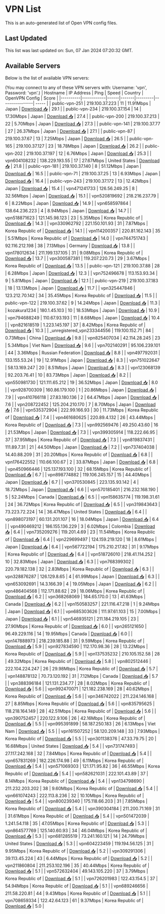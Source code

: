 # VPN List

This is an auto-generated list of Open VPN config files.

## Last Updated

This list was last updated on: Sun, 07 Jan 2024 07:20:32 GMT.

## Available Servers

Below is the list of available VPN servers:

(You may connect to any of these VPN servers with: Username: 'vpn', Password: 'vpn'.)
| Hostname | IP Address | Ping | Speed | Country | OpenVPN Config | Score |
|----------|------------|------|-------|---------|----------------| ----- |
| public-vpn-251 | 219.100.37.223 | 11 | 11.91Mbps | Japan | [Download 📥](./configs/server_0_JP.ovpn) | 29.1 |
| public-vpn-234 | 219.100.37.154 | 14 | 17.30Mbps | Japan | [Download 📥](./configs/server_1_JP.ovpn) | 27.4 |
| public-vpn-200 | 219.100.37.213 | 22 | 5.70Mbps | Japan | [Download 📥](./configs/server_2_JP.ovpn) | 27.3 |
| public-vpn-141 | 219.100.37.77 | 27 | 26.37Mbps | Japan | [Download 📥](./configs/server_3_JP.ovpn) | 27.1 |
| public-vpn-87 | 219.100.37.67 | 13 | 7.25Mbps | Japan | [Download 📥](./configs/server_4_JP.ovpn) | 26.5 |
| public-vpn-165 | 219.100.37.127 | 23 | 18.78Mbps | Japan | [Download 📥](./configs/server_5_JP.ovpn) | 26.2 |
| public-vpn-202 | 219.100.37.197 | 12 | 6.76Mbps | Japan | [Download 📥](./configs/server_6_JP.ovpn) | 25.3 |
| vpn604108232 | 138.229.193.55 | 17 | 27.67Mbps | United States | [Download 📥](./configs/server_7_US.ovpn) | 21.8 |
| public-vpn-181 | 219.100.37.140 | 8 | 51.12Mbps | Japan | [Download 📥](./configs/server_8_JP.ovpn) | 16.5 |
| public-vpn-71 | 219.100.37.25 | 13 | 6.93Mbps | Japan | [Download 📥](./configs/server_9_JP.ovpn) | 16.4 |
| public-vpn-243 | 219.100.37.172 | 13 | 12.42Mbps | Japan | [Download 📥](./configs/server_10_JP.ovpn) | 15.4 |
| vpn471241733 | 126.56.249.25 | 8 | 32.56Mbps | Japan | [Download 📥](./configs/server_11_JP.ovpn) | 15.1 |
| vpn520819692 | 218.216.237.79 | 6 | 8.22Mbps | Japan | [Download 📥](./configs/server_12_JP.ovpn) | 14.9 |
| vpn658597864 | 138.64.236.223 | 4 | 8.94Mbps | Japan | [Download 📥](./configs/server_13_JP.ovpn) | 14.7 |
| vpn518871623 | 121.145.98.123 | 23 | 5.35Mbps | Korea Republic of | [Download 📥](./configs/server_14_KR.ovpn) | 14.3 |
| vpn330962792 | 221.150.101.93 | 31 | 7.87Mbps | Korea Republic of | [Download 📥](./configs/server_15_KR.ovpn) | 14.1 |
| vpn114200357 | 220.81.162.143 | 35 | 5.51Mbps | Korea Republic of | [Download 📥](./configs/server_16_KR.ovpn) | 14.0 |
| vpn744751743 | 92.116.212.198 | 38 | 7.13Mbps | Germany | [Download 📥](./configs/server_17_DE.ovpn) | 13.8 |
| vpn178012634 | 211.199.137.105 | 31 | 9.08Mbps | Korea Republic of | [Download 📥](./configs/server_18_KR.ovpn) | 13.7 |
| vpn300587381 | 119.207.220.73 | 29 | 3.67Mbps | Korea Republic of | [Download 📥](./configs/server_19_KR.ovpn) | 13.5 |
| public-vpn-121 | 219.100.37.88 | 28 | 6.28Mbps | Japan | [Download 📥](./configs/server_20_JP.ovpn) | 12.3 |
| vpn752496678 | 113.153.93.34 | 9 | 5.81Mbps | Japan | [Download 📥](./configs/server_21_JP.ovpn) | 12.1 |
| public-vpn-219 | 219.100.37.183 | 18 | 13.13Mbps | Japan | [Download 📥](./configs/server_22_JP.ovpn) | 11.7 |
| vpn325447846 | 123.212.70.142 | 34 | 35.45Mbps | Korea Republic of | [Download 📥](./configs/server_23_KR.ovpn) | 11.5 |
| public-vpn-122 | 219.100.37.62 | 9 | 14.24Mbps | Japan | [Download 📥](./configs/server_24_JP.ovpn) | 11.3 |
| kozakura1234 | 180.1.45.103 | 10 | 18.53Mbps | Japan | [Download 📥](./configs/server_25_JP.ovpn) | 10.9 |
| vpn794688249 | 110.67.93.193 | 11 | 8.68Mbps | Japan | [Download 📥](./configs/server_26_JP.ovpn) | 10.4 |
| vpn821618519 | 1.223.145.197 | 37 | 8.42Mbps | Korea Republic of | [Download 📥](./configs/server_27_KR.ovpn) | 10.3 |
| _unregistered_vpn233344556 | 119.100.152.71 | 84 | 0.73Mbps | China | [Download 📥](./configs/server_28_CN.ovpn) | 9.8 |
| vpn825407034 | 42.114.28.245 | 23 | 5.34Mbps | Viet Nam | [Download 📥](./configs/server_29_VN.ovpn) | 9.6 |
| vpn702140291 | 95.106.239.101 | 44 | 3.36Mbps | Russian Federation | [Download 📥](./configs/server_30_RU.ovpn) | 8.8 |
| vpn497792031 | 133.155.53.24 | 19 | 12.91Mbps | Japan | [Download 📥](./configs/server_31_JP.ovpn) | 8.3 |
| vpn751022647 | 58.13.169.247 | 20 | 8.51Mbps | Japan | [Download 📥](./configs/server_32_JP.ovpn) | 8.3 |
| vpn123068139 | 92.203.76.41 | 10 | 83.73Mbps | Japan | [Download 📥](./configs/server_33_JP.ovpn) | 8.2 |
| vpn550981730 | 121.111.65.212 | 19 | 36.52Mbps | Japan | [Download 📥](./configs/server_34_JP.ovpn) | 8.0 |
| vpn928700309 | 160.86.179.100 | 1 | 20.86Mbps | Japan | [Download 📥](./configs/server_35_JP.ovpn) | 7.9 |
| vpn410766118 | 27.83.180.136 | 2 | 64.47Mbps | Japan | [Download 📥](./configs/server_36_JP.ovpn) | 7.6 |
| vpn208722452 | 125.204.210.170 | 7 | 8.70Mbps | Japan | [Download 📥](./configs/server_37_JP.ovpn) | 7.6 |
| vpn535372904 | 222.99.166.93 | 30 | 11.73Mbps | Korea Republic of | [Download 📥](./configs/server_38_KR.ovpn) | 7.4 |
| vpn461680625 | 220.89.4.132 | 26 | 43.44Mbps | Korea Republic of | [Download 📥](./configs/server_39_KR.ovpn) | 7.3 |
| vpn992569476 | 49.250.43.60 | 16 | 21.53Mbps | Japan | [Download 📥](./configs/server_40_JP.ovpn) | 7.3 |
| vpn399305914 | 118.222.66.95 | 37 | 37.95Mbps | Korea Republic of | [Download 📥](./configs/server_41_KR.ovpn) | 7.3 |
| vpn819837431 | 111.89.7.31 | 21 | 44.50Mbps | Japan | [Download 📥](./configs/server_42_JP.ovpn) | 7.2 |
| vpn737404038 | 14.40.88.209 | 31 | 20.20Mbps | Korea Republic of | [Download 📥](./configs/server_43_KR.ovpn) | 6.8 |
| vpn176422552 | 110.66.100.67 | 2 | 33.87Mbps | Japan | [Download 📥](./configs/server_44_JP.ovpn) | 6.8 |
| vpn450966446 | 125.137.193.100 | 32 | 68.15Mbps | Korea Republic of | [Download 📥](./configs/server_45_KR.ovpn) | 6.7 |
| vpn898774882 | 119.106.245.157 | 15 | 44.40Mbps | Japan | [Download 📥](./configs/server_46_JP.ovpn) | 6.7 |
| vpn370530845 | 223.135.93.142 | 4 | 18.72Mbps | Japan | [Download 📥](./configs/server_47_JP.ovpn) | 6.6 |
| vpn570185401 | 216.232.168.190 | 5 | 52.24Mbps | Canada | [Download 📥](./configs/server_48_CA.ovpn) | 6.5 |
| vpn158635774 | 119.198.31.61 | 24 | 36.72Mbps | Korea Republic of | [Download 📥](./configs/server_49_KR.ovpn) | 6.5 |
| vpn319843643 | 73.223.72.224 | 14 | 36.47Mbps | United States | [Download 📥](./configs/server_50_US.ovpn) | 6.4 |
| vpn898073197 | 60.131.201.107 | 16 | 18.04Mbps | Japan | [Download 📥](./configs/server_51_JP.ovpn) | 6.4 |
| vpn490469212 | 186.155.136.229 | 3 | 6.02Mbps | Colombia | [Download 📥](./configs/server_52_CO.ovpn) | 6.4 |
| vpn735209276 | 119.201.4.69 | 23 | 11.54Mbps | Korea Republic of | [Download 📥](./configs/server_53_KR.ovpn) | 6.4 |
| vpn229699497 | 124.159.219.120 | 18 | 8.61Mbps | Japan | [Download 📥](./configs/server_54_JP.ovpn) | 6.4 |
| vpn567722194 | 175.210.217.82 | 31 | 9.17Mbps | Korea Republic of | [Download 📥](./configs/server_55_KR.ovpn) | 6.4 |
| vpn518726010 | 218.41.114.252 | 10 | 32.83Mbps | Japan | [Download 📥](./configs/server_56_JP.ovpn) | 6.3 |
| vpn768399302 | 220.79.182.138 | 32 | 2.83Mbps | Korea Republic of | [Download 📥](./configs/server_57_KR.ovpn) | 6.3 |
| vpn328876287 | 126.129.8.65 | 4 | 61.99Mbps | Japan | [Download 📥](./configs/server_58_JP.ovpn) | 6.3 |
| vpn653092691 | 14.3.166.39 | 4 | 19.05Mbps | Japan | [Download 📥](./configs/server_59_JP.ovpn) | 6.2 |
| vpn486404568 | 112.171.88.62 | 29 | 18.06Mbps | Korea Republic of | [Download 📥](./configs/server_60_KR.ovpn) | 6.2 |
| vpn368268069 | 184.65.170.0 | 13 | 41.63Mbps | Canada | [Download 📥](./configs/server_61_CA.ovpn) | 6.2 |
| vpn150583257 | 221.116.47.218 | 1 | 9.24Mbps | Japan | [Download 📥](./configs/server_62_JP.ovpn) | 6.1 |
| vpn685303626 | 111.97.61.103 | 15 | 7.00Mbps | Japan | [Download 📥](./configs/server_63_JP.ovpn) | 6.1 |
| vpn546935121 | 211.184.219.105 | 23 | 27.90Mbps | Korea Republic of | [Download 📥](./configs/server_64_KR.ovpn) | 6.0 |
| vpn265121650 | 96.49.229.116 | 14 | 19.95Mbps | Canada | [Download 📥](./configs/server_65_CA.ovpn) | 6.0 |
| vpn147888973 | 218.239.185.88 | 31 | 9.59Mbps | Korea Republic of | [Download 📥](./configs/server_66_KR.ovpn) | 5.9 |
| vpn927834590 | 112.170.98.36 | 28 | 13.22Mbps | Korea Republic of | [Download 📥](./configs/server_67_KR.ovpn) | 5.9 |
| vpn137535232 | 210.105.152.58 | 28 | 49.32Mbps | Korea Republic of | [Download 📥](./configs/server_68_KR.ovpn) | 5.8 |
| vpn802512446 | 222.104.224.247 | 26 | 29.98Mbps | Korea Republic of | [Download 📥](./configs/server_69_KR.ovpn) | 5.7 |
| vpn148878132 | 70.73.120.192 | 31 | 7.12Mbps | Canada | [Download 📥](./configs/server_70_CA.ovpn) | 5.7 |
| vpn388396184 | 121.131.234.77 | 28 | 8.02Mbps | Korea Republic of | [Download 📥](./configs/server_71_KR.ovpn) | 5.6 |
| vpn992470071 | 121.182.238.169 | 28 | 40.62Mbps | Korea Republic of | [Download 📥](./configs/server_72_KR.ovpn) | 5.6 |
| vpn346742022 | 211.224.146.168 | 27 | 8.85Mbps | Korea Republic of | [Download 📥](./configs/server_73_KR.ovpn) | 5.6 |
| vpn835795625 | 118.218.164.149 | 28 | 42.51Mbps | Korea Republic of | [Download 📥](./configs/server_74_KR.ovpn) | 5.6 |
| vpn390752457 | 220.122.9.106 | 26 | 42.16Mbps | Korea Republic of | [Download 📥](./configs/server_75_KR.ovpn) | 5.5 |
| vpn995391899 | 58.187.250.183 | 26 | 6.13Mbps | Viet Nam | [Download 📥](./configs/server_76_VN.ovpn) | 5.5 |
| vpn161507252 | 58.120.209.148 | 33 | 7.93Mbps | Korea Republic of | [Download 📥](./configs/server_77_KR.ovpn) | 5.5 |
| vpn301138376 | 47.33.79.75 | 20 | 16.68Mbps | United States | [Download 📥](./configs/server_78_US.ovpn) | 5.4 |
| vpn731747493 | 27.117.242.168 | 32 | 7.84Mbps | Korea Republic of | [Download 📥](./configs/server_79_KR.ovpn) | 5.4 |
| vpn657831269 | 182.226.174.98 | 49 | 6.11Mbps | Korea Republic of | [Download 📥](./configs/server_80_KR.ovpn) | 5.4 |
| vpn571069303 | 121.171.95.82 | 36 | 46.55Mbps | Korea Republic of | [Download 📥](./configs/server_81_KR.ovpn) | 5.4 |
| vpn582621031 | 222.101.43.89 | 37 | 8.14Mbps | Korea Republic of | [Download 📥](./configs/server_82_KR.ovpn) | 5.4 |
| vpn134798690 | 211.232.203.202 | 38 | 9.60Mbps | Korea Republic of | [Download 📥](./configs/server_83_KR.ovpn) | 5.4 |
| vpn661074243 | 222.113.8.236 | 32 | 10.10Mbps | Korea Republic of | [Download 📥](./configs/server_84_KR.ovpn) | 5.4 |
| vpn800239340 | 175.118.66.203 | 31 | 7.85Mbps | Korea Republic of | [Download 📥](./configs/server_85_KR.ovpn) | 5.4 |
| vpn390304184 | 211.200.71.169 | 31 | 31.61Mbps | Korea Republic of | [Download 📥](./configs/server_86_KR.ovpn) | 5.4 |
| vpn501472039 | 1.241.54.118 | 35 | 47.05Mbps | Korea Republic of | [Download 📥](./configs/server_87_KR.ovpn) | 5.3 |
| vpn864577769 | 125.140.60.93 | 34 | 46.04Mbps | Korea Republic of | [Download 📥](./configs/server_88_KR.ovpn) | 5.3 |
| vpn681285519 | 73.241.160.121 | 14 | 24.79Mbps | United States | [Download 📥](./configs/server_89_US.ovpn) | 5.3 |
| vpn604223459 | 119.194.56.125 | 31 | 9.95Mbps | Korea Republic of | [Download 📥](./configs/server_90_KR.ovpn) | 5.2 |
| vpn309291306 | 39.113.45.224 | 43 | 6.44Mbps | Korea Republic of | [Download 📥](./configs/server_91_KR.ovpn) | 5.2 |
| vpn211860804 | 211.253.102.196 | 35 | 40.44Mbps | Korea Republic of | [Download 📥](./configs/server_92_KR.ovpn) | 5.1 |
| vpn572632404 | 49.143.105.220 | 37 | 3.79Mbps | Korea Republic of | [Download 📥](./configs/server_93_KR.ovpn) | 5.1 |
| vpn726201983 | 122.43.154.5 | 37 | 54.94Mbps | Korea Republic of | [Download 📥](./configs/server_94_KR.ovpn) | 5.1 |
| vpn689246656 | 211.58.220.81 | 44 | 9.43Mbps | Korea Republic of | [Download 📥](./configs/server_95_KR.ovpn) | 5.1 |
| vpn708659334 | 122.42.64.123 | 61 | 9.37Mbps | Korea Republic of | [Download 📥](./configs/server_96_KR.ovpn) | 5.0 |
